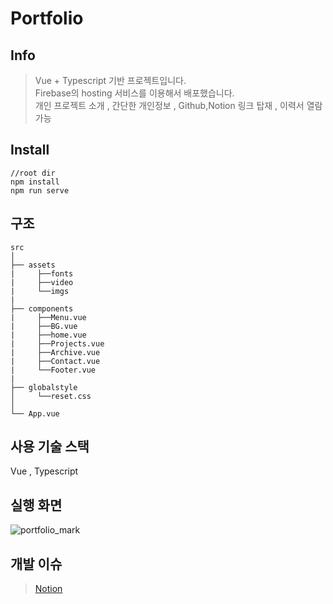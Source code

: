# Portfolio 

## Info

>Vue + Typescript 기반 프로젝트입니다. </br>
>Firebase의 hosting 서비스를 이용해서 배포했습니다.</br>
>개인 프로젝트 소개 , 간단한 개인정보 , Github,Notion 링크 탑재 , 이력서 열람 가능 </br>

## Install

```
//root dir
npm install
npm run serve
```

## 구조

```
src                        			 
│
├── assets
|     ├──fonts
|     ├──video
|     └──imgs
|
├── components              
|     ├──Menu.vue
|     ├──BG.vue
|     ├──home.vue
|     ├──Projects.vue
|     ├──Archive.vue
|     ├──Contact.vue
|     └──Footer.vue
|
├── globalstyle          
│     └──reset.css             
│
└── App.vue
```

## 사용 기술 스택

Vue , Typescript

## 실행 화면

![portfolio_mark](https://user-images.githubusercontent.com/73515375/127810869-4409fff5-799a-4845-8f07-5d36ee151203.gif)

## 개발 이슈

>[Notion](https://www.notion.so/portfolio-a385755a8a5d49d79bd0a62e352404fc "notion link")


